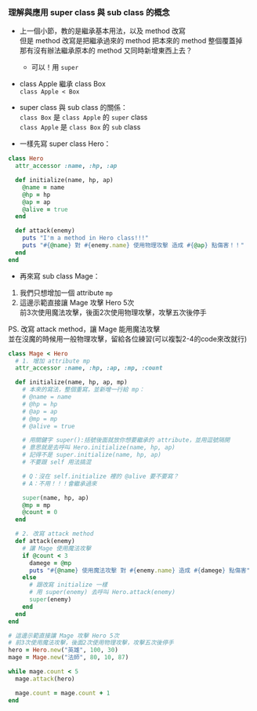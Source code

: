 ### 理解與應用 super class 與 sub class 的概念
* 上一個小節，教的是繼承基本用法，以及 method 改寫  
  但是 method 改寫是把繼承過來的 method 把本來的 method 整個覆蓋掉  
  那有沒有辦法繼承原本的 method 又同時新增東西上去？
  * 可以！用 `super`

* class Apple 繼承 class Box  
  `class Apple < Box`
* super class 與 sub class 的關係：  
  `class Box` 是 `class Apple` 的 `super` class  
  `class Apple` 是 `class Box` 的 `sub` class

* 一樣先寫 super class Hero：

```rb
class Hero
  attr_accessor :name, :hp, :ap

  def initialize(name, hp, ap)
    @name = name
    @hp = hp
    @ap = ap
    @alive = true
  end

  def attack(enemy)
    puts "I'm a method in Hero class!!!"
    puts "#{@name} 對 #{enemy.name} 使用物理攻擊 造成 #{@ap} 點傷害！！"
  end
end
```

* 再來寫 sub class Mage：
1. 我們只想增加一個 attribute `mp`
2. 這邊示範直接讓 Mage 攻擊 Hero 5次  
   前3次使用魔法攻擊，後面2次使用物理攻擊，攻擊五次後停手  

PS. 改寫 attack method，讓 Mage 能用魔法攻擊  
   並在沒魔的時候用一般物理攻擊，留給各位練習(可以複製2-4的code來改就行)

```rb
class Mage < Hero
  # 1. 增加 attribute mp
  attr_accessor :name, :hp, :ap, :mp, :count

  def initialize(name, hp, ap, mp)
    # 本來的寫法，整個重寫，並新增一行給 mp：
    # @name = name
    # @hp = hp
    # @ap = ap
    # @mp = mp
    # @alive = true

    # 用關鍵字 super():括號後面就放你想要繼承的 attribute，並用逗號隔開
    # 意思就是去呼叫 Hero.initialize(name, hp, ap)
    # 記得不是 super.initialize(name, hp, ap)
    # 不要跟 self 用法搞混

    # Q：沒在 self.initialize 裡的 @alive 要不要寫？
    # A：不用！！！會繼承過來

    super(name, hp, ap)
    @mp = mp
    @count = 0
  end

  # 2. 改寫 attack method
  def attack(enemy)
    # 讓 Mage 使用魔法攻擊
    if @count < 3
      damege = @mp
      puts "#{@name} 使用魔法攻擊 對 #{enemy.name} 造成 #{damege} 點傷害"
    else
      # 跟改寫 initialize 一樣
      # 用 super(enemy) 去呼叫 Hero.attack(enemy)
      super(enemy)
    end
  end
end

# 這邊示範直接讓 Mage 攻擊 Hero 5次
# 前3次使用魔法攻擊，後面2次使用物理攻擊，攻擊五次後停手
hero = Hero.new("英雄", 100, 30)
mage = Mage.new("法師", 80, 10, 87)

while mage.count < 5
  mage.attack(hero)

  mage.count = mage.count + 1
end
```
